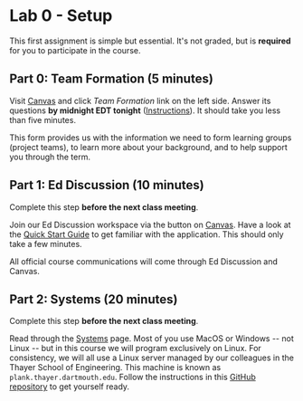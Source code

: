 # Lab 0 - Setup

This first assignment is simple but essential.
It's not graded, but is **required** for you to participate in the course.

## Part 0: Team Formation (5 minutes)

Visit [Canvas](https://canvas.dartmouth.edu/courses/49179) and click *Team Formation* link on the left side.
Answer its questions **by midnight EDT tonight** ([Instructions](https://services.dartmouth.edu/TDClient/1806/Portal/KB/ArticleDet?ID=128042)).
It should take you less than five minutes.

This form provides us with the information we need
to form learning groups (project teams),
to learn more about your background, 
and to help support you through the term.

## Part 1: Ed Discussion (10 minutes)
Complete this step **before the next class meeting**.

Join our Ed Discussion workspace via the button on [Canvas](https://canvas.dartmouth.edu/courses/49179).
Have a look at the [Quick Start Guide](https://edstem.org/quickstart/ed-discussion.pdf) to get familiar with the application.
This should only take a few minutes.

All official course communications will come through Ed Discussion and Canvas.

## Part 2: Systems (20 minutes)
Complete this step **before the next class meeting**.

Read through the [Systems](https://github.com/CS50Dartmouth21FS1/home/blob/fall21s1/logistics/systems.md) page.
Most of you use MacOS or Windows -- not Linux -- but in this course we will program exclusively on Linux.
For consistency, we will all use a Linux server managed by our colleagues in the Thayer School of Engineering.
This machine is known as `plank.thayer.dartmouth.edu`.
Follow the instructions in this [GitHub repository](https://github.com/CS50Dartmouth21FS1/cs50-dev) to get yourself ready.
